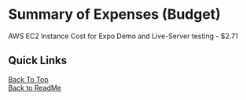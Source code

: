 # Summary of Expenses (Budget)
AWS EC2 Instance Cost for Expo Demo and Live-Server testing - $2.71

## Quick Links

[Back To Top](#Budget) \
[Back to ReadMe](/README.md)
